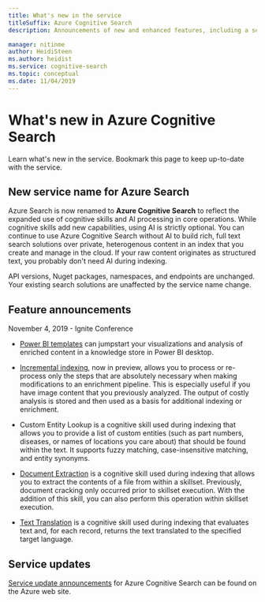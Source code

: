 ```yaml
---
title: What's new in the service
titleSuffix: Azure Cognitive Search
description: Announcements of new and enhanced features, including a service rename of Azure Search to Azure Cognitive Search.

manager: nitinme
author: HeidiSteen
ms.author: heidist
ms.service: cognitive-search
ms.topic: conceptual
ms.date: 11/04/2019
---
```

# What's new in Azure Cognitive Search

Learn what's new in the service. Bookmark this page to keep up-to-date with the service.

<a name="new-service-name"></a>

## New service name for Azure Search

Azure Search is now renamed to **Azure Cognitive Search** to reflect the expanded use of cognitive skills and AI processing in core operations. While cognitive skills add new capabilities, using AI is strictly optional. You can continue to use Azure Cognitive Search without AI to build rich, full text search solutions over private, heterogenous content in an index that you create and manage in the cloud. If your raw content originates as structured text, you probably don't need AI during indexing.

API versions, Nuget packages, namespaces, and endpoints are unchanged. Your existing search solutions are unaffected by the service name change.

## Feature announcements

November 4, 2019 - Ignite Conference

+ [Power BI templates](knowledge-store-connect-power-bi.md) can jumpstart your visualizations and analysis of enriched content in a knowledge store in Power BI desktop.

+ [Incremental indexing](cognitive-search-incremental-indexing-conceptual.md), now in preview, allows you to process or re-process only the steps that are absolutely necessary when making modifications to an enrichment pipeline. This is especially useful if you have image content that you previously analyzed. The output of costly analysis is stored and then used as a basis for additional indexing or enrichment.

+ Custom Entity Lookup is a cognitive skill used during indexing that allows you to provide a list of custom entities (such as part numbers, diseases, or names of locations you care about) that should be found within the text. It supports fuzzy matching, case-insensitive matching, and entity synonyms.

+ [Document Extraction](cognitive-search-skill-document-extraction.md) is a cognitive skill used during indexing that allows you to extract the contents of a file from within a skillset. Previously, document cracking only occurred prior to skillset execution. With the addition of this skill, you can also perform this operation within skillset execution.

+ [Text Translation](cognitive-search-skill-text-translation.md) is a cognitive skill used during indexing that evaluates text and, for each record, returns the text translated to the specified target language.

## Service updates

[Service update announcements](https://azure.microsoft.com/updates/?product=search&status=all) for Azure Cognitive Search can be found on the Azure web site.